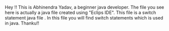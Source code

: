 Hey !!
This is Abhinendra Yadav, a beginner java developer.
The file you see here is actually a java file created using "Eclips IDE".
This file is a switch statement java file .
In this file you will find switch statements which is used in java.
Thanku!!
